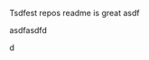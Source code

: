 Tsdfest repos readme is great asdf







asdfasdfd




d














































































































































